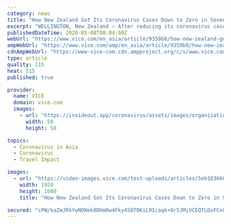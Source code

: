 ```yaml
---
category: news
title: "How New Zealand Got Its Coronavirus Cases Down to Zero in Seven Weeks"
excerpt: "WELLINGTON, New Zealand — After reducing its coronavirus cases to zero in seven weeks — it just had its second consecutive ... almost some strange sense of exceptionalism that it wouldn't do in our countries what it had done in Asia. And the virus had other ideas,” he said. With international travel looking uncertain for many months ..."
publishedDateTime: 2020-05-08T00:04:00Z
webUrl: "https://www.vice.com/en_asia/article/9359b8/how-new-zealand-got-its-coronavirus-cases-down-to-zero-in-seven-weeks"
ampWebUrl: "https://www.vice.com/amp/en_asia/article/9359b8/how-new-zealand-got-its-coronavirus-cases-down-to-zero-in-seven-weeks"
cdnAmpWebUrl: "https://www-vice-com.cdn.ampproject.org/c/s/www.vice.com/amp/en_asia/article/9359b8/how-new-zealand-got-its-coronavirus-cases-down-to-zero-in-seven-weeks"
type: article
quality: 115
heat: 115
published: true

provider:
  name: VICE
  domain: vice.com
  images:
    - url: "https://insideout.app/coronavirus/assets/images/organizations/vice.com-50x50.jpg"
      width: 50
      height: 50

topics:
  - Coronavirus in Asia
  - Coronavirus
  - Travel Impact

images:
  - url: "https://video-images.vice.com/test-uploads/articles/5eb183660eff65009a102acb/lede/1588695622809-nzclean.jpeg?crop=1xw:1xh;center,center"
    width: 1920
    height: 1080
    title: "How New Zealand Got Its Coronavirus Cases Down to Zero in Seven Weeks"

secured: "cPW/kaZmJRkYwNONek8DHm0w4Fky450TDKiL9Icaqk+8r5JMiVCEQTLOoFCnGH+VWH0zc/u+vrloTagM3dgMY7qWWS7WjKAyIk7WqUDLYC4xiRVBlPFa9977ap2piyEyjms4GcMi+CpxVsfSXiXgBH8RuybDMhDZ4Myj6biX27SdLDUH9Xv6vfU9mZ8O7Cn7Q38GeQrrzRx5e+WOGZdkFwNVeyDVJFpkUaxnLg4742hzy9nkmZtRIrqNj9ey79wkKFJAGf7/iPJMn2z/CQ5dYv1KsuFPOCNMZItrcotobsl50HT+hvBSVVjHgKSHIkdt;EcDo97xmUFAAB5RjfhPu0A=="
---
```


